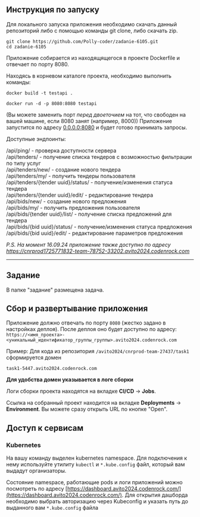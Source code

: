 ## Инструкция по запуску
Для локального запуска приложения необходимо скачать данный репозиторий либо с помощью команды git clone, либо скачать zip.
```
git clone https://github.com/Polly-coder/zadanie-6105.git
cd zadanie-6105
```
Приложение собирается из находящящегося в проекте Dockerfile и отвечает по порту 8080.

Находясь в корневом каталоге проекта, необходимо выполнить команды:
```
docker build -t testapi .
```
```
docker run -d -p 8080:8080 testapi
```
(Вы можете заменить порт _перед двоеточием_ на тот, что свободен на вашей машине, если 8080 занят (например, 8000))
Приложение запустится по адресу [0.0.0.0:8080](http://0.0.0.0:8080) и будет готово принимать запросы.

Доступные эндпоинты:

/api/ping/ - проверка доступности сервера  
/api/tenders/ - получение списка тендеров с возможностью фильтрации по типу услуг  
/api/tenders/new/ - создание нового тендера  
/api/tenders/my/ - получить тендеры пользователя   
/api/tenders/{tender uuid}/status/ - получение/изменения статуса тендера  
/api/tenders/{tender uuid}/edit/ - редактирование тендера  
/api/bids/new/ - создание нового предложения  
/api/bids/my/ - получить предложения пользователя   
/api/bids/{tender uuid}/list/ - получение списка предложений для тендера  
/api/bids/{bid uuid}/status/ - получение/изменения статуса предложения  
/api/bids/{bid uuid}/edit/ - редактирование параметров предложения  

_P.S. На момент 16.09.24 приложение также доступно по адресу https://cnrprod1725771832-team-78752-33202.avito2024.codenrock.com_

---------------------------------------------------------------------------------------

## Задание
В папке "задание" размещена задача.

## Сбор и развертывание приложения
Приложение должно отвечать по порту `8080` (жестко задано в настройках деплоя). После деплоя оно будет доступно по адресу: `https://<имя_проекта>-<уникальный_идентификатор_группы_группы>.avito2024.codenrock.com`

Пример: Для кода из репозитория `/avito2024/cnrprod-team-27437/task1` сформируется домен

```
task1-5447.avito2024.codenrock.com
```

**Для удобства домен указывается в логе сборки**

Логи сборки проекта находятся на вкладке **CI/CD** -> **Jobs**.

Ссылка на собранный проект находится на вкладке **Deployments** -> **Environment**. Вы можете сразу открыть URL по кнопке "Open".

## Доступ к сервисам

### Kubernetes
На вашу команду выделен kubernetes namespace. Для подключения к нему используйте утилиту `kubectl` и `*.kube.config` файл, который вам выдадут организаторы.

Состояние namespace, работающие pods и логи приложений можно посмотреть по адресу [https://dashboard.avito2024.codenrock.com/](https://dashboard.avito2024.codenrock.com/). Для открытия дашборда необходимо выбрать авторизацию через Kubeconfig и указать путь до выданного вам `*.kube.config` файла



